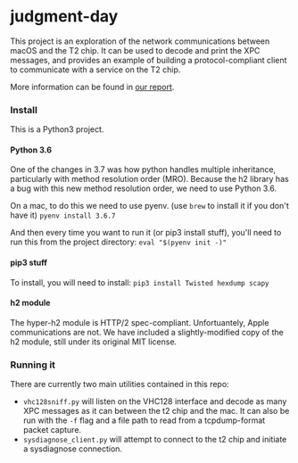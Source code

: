 # judgment-day

This project is an exploration of the network communications between macOS and
the T2 chip. It can be used to decode and print the XPC messages, and provides
an example of building a protocol-compliant client to communicate with a
service on the T2 chip.

More information can be found in [our report](https://duo.com/labs/research/apple-t2-xpc).

### Install

This is a Python3 project.

#### Python 3.6

One of the changes in 3.7 was how python handles multiple inheritance,
particularly with method resolution order (MRO). Because the h2 library has a
bug with this new method resolution order, we need to use Python 3.6.

On a mac, to do this we need to use pyenv. (use `brew` to install it if you don't have it)
`pyenv install 3.6.7`

And then every time you want to run it (or pip3 install stuff), you'll need to
run this from the project directory:
`eval "$(pyenv init -)"`

#### pip3 stuff

To install, you will need to install:
```pip3 install Twisted hexdump scapy```

#### h2 module

The hyper-h2 module is HTTP/2 spec-compliant. Unfortuantely, Apple
communications are not. We have included a slightly-modified copy
of the h2 module, still under its original MIT license.

### Running it

There are currently two main utilities contained in this repo:
- `vhc128sniff.py` will listen on the VHC128 interface and decode as many XPC messages as it can between the t2 chip and the mac. It can also be run with the `-f` flag and a file path to read from a tcpdump-format packet capture.
- `sysdiagnose_client.py` will attempt to connect to the t2 chip and initiate a sysdiagnose connection.


